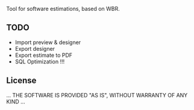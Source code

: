 Tool for software estimations, based on WBR.

## TODO

- Import preview & designer
- Export designer
- Export estimate to PDF
- SQL Optimization !!!

## License

... THE SOFTWARE IS PROVIDED "AS IS", WITHOUT WARRANTY OF ANY KIND ...